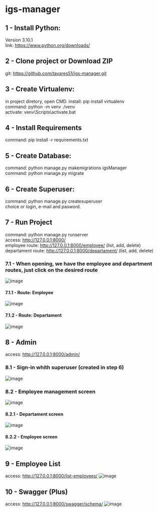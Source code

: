 # igs-manager

## 1 - Install Python:
Version 3.10.1 <br>
link: https://www.python.org/downloads/ <br>
## 2 - Clone project or Download ZIP<br>
git: https://github.com/tavares51/igs-manager.git <br>
## 3 - Create Virtualenv: <br>
in project diretory, open CMD.
install: pip install virtualenv <br>
command: python -m venv ./venv <br>
activate: venv\Scripts\activate.bat <br>
## 4 - Install Requirements <br>
command: pip install -r requirements.txt <br>
## 5 - Create Database: <br>
command: python manage.py makemigrations igsManager<br>
command: python manage.py migrate
## 6 - Create Superuser: <br>
command: python manage.py createsuperuser <br>
choice or login, e-mail and pasword. <br>
## 7 - Run Project <br>
command: python manage.py runserver <br>
access: http://127.0.0.1:8000/ <br>
employee route: http://127.0.0.1:8000/employee/ (list, add, delete) <br>
departament route: http://127.0.0.1:8000/departament/ (list, add, delete) <br>
### 7.1 - When opening, we have the employee and department routes, just click on the desired route
![image](https://user-images.githubusercontent.com/54647142/181620240-45ae8af0-05a0-4930-a9f3-35c4d4b624b6.png)
#### 7.1.1 - Route: Employee
![image](https://user-images.githubusercontent.com/54647142/181620446-49c969b6-a79c-43d7-9a53-00d7002c3da2.png)
#### 7.1.2 - Route: Departament
![image](https://user-images.githubusercontent.com/54647142/181620592-ad0d0a02-44f7-4129-a441-549dc9aa74f5.png) <br>
## 8 - Admin <br>
access: http://127.0.0.1:8000/admin/
### 8.1 - Sign-in whith superuser (created in step 6)
![image](https://user-images.githubusercontent.com/54647142/181621214-e80058d2-8a32-49e7-8852-4a5ff49491ad.png)
### 8.2 - Employee management screen
![image](https://user-images.githubusercontent.com/54647142/181621454-65afab4d-acb0-42e9-8579-97f5f45b3ef0.png)
#### 8.2.1 - Departament screen
![image](https://user-images.githubusercontent.com/54647142/181623899-ef016c26-ea86-4232-b9f0-f1f140839090.png)
#### 8.2.2 - Employee screen
![image](https://user-images.githubusercontent.com/54647142/181624001-3fe62909-acec-444a-90fe-c7c1060b1ca5.png)
## 9 - Employee List <br>
access: http://127.0.0.1:8000/list-employees/
![image](https://user-images.githubusercontent.com/54647142/181623618-5fe740ef-01de-4276-8a4f-f6f2964aed0b.png)
## 10 - Swagger (Plus) <br>
access: http://127.0.0.1:8000/swagger/schema/
![image](https://user-images.githubusercontent.com/54647142/181624725-ca36f8ab-e481-4cd8-bb21-20cf2b6c27cc.png)
